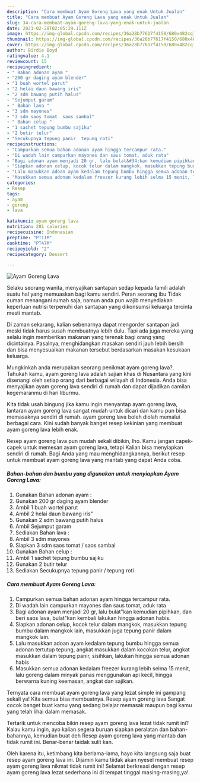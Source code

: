 ```yaml
---
description: "Cara membuat Ayam Goreng Lava yang enak Untuk Jualan"
title: "Cara membuat Ayam Goreng Lava yang enak Untuk Jualan"
slug: 34-cara-membuat-ayam-goreng-lava-yang-enak-untuk-jualan
date: 2021-02-28T02:05:29.111Z
image: https://img-global.cpcdn.com/recipes/36a28b77617f4150/680x482cq70/ayam-goreng-lava-foto-resep-utama.jpg
thumbnail: https://img-global.cpcdn.com/recipes/36a28b77617f4150/680x482cq70/ayam-goreng-lava-foto-resep-utama.jpg
cover: https://img-global.cpcdn.com/recipes/36a28b77617f4150/680x482cq70/ayam-goreng-lava-foto-resep-utama.jpg
author: Birdie Boyd
ratingvalue: 4.1
reviewcount: 15
recipeingredient:
- " Bahan adonan ayam "
- "200 gr daging ayam blender"
- "1 buah wortel parut"
- "2 helai daun bawang iris"
- "2 sdm bawang putih halus"
- "Sejumput garam"
- " Bahan lava "
- "3 sdm mayones"
- "3 sdm saos tomat  saos sambal"
- " Bahan celup "
- "1 sachet tepung bumbu sajiku"
- "2 butir telur"
- "Secukupnya tepung panir  tepung roti"
recipeinstructions:
- "Campurkan semua bahan adonan ayam hingga tercampur rata."
- "Di wadah lain campurkan mayones dan saus tomat, aduk rata"
- "Bagi adonan ayam menjadi 20 gr, lalu bulat&#34;kan kemudian pipihkan, dan beri saos lava, bulat&#34;kan kembali lakukan hingga adonan habis."
- "Siapkan adonan celup, kocok telur dalam mangkok, masukkan tepung bumbu dalam mangkok lain, masukkan juga tepung panir dalam mangkok lain."
- "Lalu masukkan adoan ayam kedalam tepung bumbu hingga semua adonan tertutup tepung, angkat masukkan dalam kocokan telur, angkat masukkan dalam tepung panir, sisihkan, lakukan hingga semua adonan habis"
- "Masukkan semua adonan kedalam freezer kurang lebih selma 15 menit, lalu goreng dalam minyak panas menggunakan api kecil, hingga berwarna kuning keemasan, angkat dan sajikan."
categories:
- Resep
tags:
- ayam
- goreng
- lava

katakunci: ayam goreng lava 
nutrition: 281 calories
recipecuisine: Indonesian
preptime: "PT11M"
cooktime: "PT47M"
recipeyield: "2"
recipecategory: Dessert

---
```



![Ayam Goreng Lava](https://img-global.cpcdn.com/recipes/36a28b77617f4150/680x482cq70/ayam-goreng-lava-foto-resep-utama.jpg)

Selaku seorang wanita, menyajikan santapan sedap kepada famili adalah suatu hal yang memuaskan bagi kamu sendiri. Peran seorang ibu Tidak cuman menangani rumah saja, namun anda pun wajib menyediakan keperluan nutrisi terpenuhi dan santapan yang dikonsumsi keluarga tercinta mesti mantab.

Di zaman  sekarang, kalian sebenarnya dapat mengorder santapan jadi meski tidak harus susah membuatnya lebih dulu. Tapi ada juga mereka yang selalu ingin memberikan makanan yang terenak bagi orang yang dicintainya. Pasalnya, menghidangkan masakan sendiri jauh lebih bersih dan bisa menyesuaikan makanan tersebut berdasarkan masakan kesukaan keluarga. 



Mungkinkah anda merupakan seorang penikmat ayam goreng lava?. Tahukah kamu, ayam goreng lava adalah sajian khas di Nusantara yang kini disenangi oleh setiap orang dari berbagai wilayah di Indonesia. Anda bisa menyajikan ayam goreng lava sendiri di rumah dan dapat dijadikan camilan kegemaranmu di hari liburmu.

Kita tidak usah bingung jika kamu ingin menyantap ayam goreng lava, lantaran ayam goreng lava sangat mudah untuk dicari dan kamu pun bisa memasaknya sendiri di rumah. ayam goreng lava boleh diolah memalui berbagai cara. Kini sudah banyak banget resep kekinian yang membuat ayam goreng lava lebih enak.

Resep ayam goreng lava pun mudah sekali dibikin, lho. Kamu jangan capek-capek untuk memesan ayam goreng lava, tetapi Kalian bisa menyiapkan sendiri di rumah. Bagi Anda yang mau menghidangkannya, berikut resep untuk membuat ayam goreng lava yang mantab yang dapat Anda coba.

<!--inarticleads1-->

##### Bahan-bahan dan bumbu yang digunakan untuk menyiapkan Ayam Goreng Lava:

1. Gunakan  Bahan adonan ayam :
1. Gunakan 200 gr daging ayam blender
1. Ambil 1 buah wortel parut
1. Ambil 2 helai daun bawang iris&#34;
1. Gunakan 2 sdm bawang putih halus
1. Ambil Sejumput garam
1. Sediakan  Bahan lava :
1. Ambil 3 sdm mayones
1. Siapkan 3 sdm saos tomat / saos sambal
1. Gunakan  Bahan celup :
1. Ambil 1 sachet tepung bumbu sajiku
1. Gunakan 2 butir telur
1. Sediakan Secukupnya tepung panir / tepung roti




<!--inarticleads2-->

##### Cara membuat Ayam Goreng Lava:

1. Campurkan semua bahan adonan ayam hingga tercampur rata.
1. Di wadah lain campurkan mayones dan saus tomat, aduk rata
1. Bagi adonan ayam menjadi 20 gr, lalu bulat&#34;kan kemudian pipihkan, dan beri saos lava, bulat&#34;kan kembali lakukan hingga adonan habis.
1. Siapkan adonan celup, kocok telur dalam mangkok, masukkan tepung bumbu dalam mangkok lain, masukkan juga tepung panir dalam mangkok lain.
1. Lalu masukkan adoan ayam kedalam tepung bumbu hingga semua adonan tertutup tepung, angkat masukkan dalam kocokan telur, angkat masukkan dalam tepung panir, sisihkan, lakukan hingga semua adonan habis
1. Masukkan semua adonan kedalam freezer kurang lebih selma 15 menit, lalu goreng dalam minyak panas menggunakan api kecil, hingga berwarna kuning keemasan, angkat dan sajikan.




Ternyata cara membuat ayam goreng lava yang lezat simple ini gampang sekali ya! Kita semua bisa membuatnya. Resep ayam goreng lava Sangat cocok banget buat kamu yang sedang belajar memasak maupun bagi kamu yang telah lihai dalam memasak.

Tertarik untuk mencoba bikin resep ayam goreng lava lezat tidak rumit ini? Kalau kamu ingin, ayo kalian segera buruan siapkan peralatan dan bahan-bahannya, kemudian buat deh Resep ayam goreng lava yang mantab dan tidak rumit ini. Benar-benar taidak sulit kan. 

Oleh karena itu, ketimbang kita berlama-lama, hayo kita langsung saja buat resep ayam goreng lava ini. Dijamin kamu tiidak akan nyesel membuat resep ayam goreng lava nikmat tidak rumit ini! Selamat berkreasi dengan resep ayam goreng lava lezat sederhana ini di tempat tinggal masing-masing,ya!.

